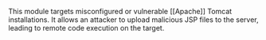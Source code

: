 This module targets misconfigured or vulnerable [[Apache]] Tomcat installations. It allows an attacker to upload malicious JSP files to the server, leading to remote code execution on the target.
